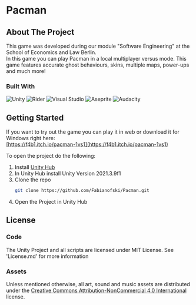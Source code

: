 # Pacman
 
<!-- ABOUT THE PROJECT -->
## About The Project

This game was developed during our module "Software Engineering" at the School of Economics and Law Berlin.  
In this game you can play Pacman in a local multiplayer versus mode. This game features accurate ghost behaviours, skins, multiple maps, power-ups and much more!

### Built With

![Unity](https://img.shields.io/badge/unity-%23000000.svg?style=for-the-badge&logo=unity&logoColor=white)
![Rider](https://img.shields.io/badge/Rider-000000.svg?style=for-the-badge&logo=Rider&logoColor=white&color=black&labelColor=crimson)
![Visual Studio](https://img.shields.io/badge/Visual%20Studio-5C2D91.svg?style=for-the-badge&logo=visual-studio&logoColor=white)
![Aseprite](https://img.shields.io/badge/Aseprite-FFFFFF?style=for-the-badge&logo=Aseprite&logoColor=#7D929E)
![Audacity](https://img.shields.io/badge/Audacity-0000CC?style=for-the-badge&logo=audacity&logoColor=white)

<!-- GETTING STARTED -->
## Getting Started

If you want to try out the game you can play it in web or download it for Windows right here:<br/>
[https://f4b1.itch.io/pacman-1vs1](https://f4b1.itch.io/pacman-1vs1)

To open the project do the following:
1. Install [Unity Hub](https://unity.com/download)
2. In Unity Hub install Unity Version 2021.3.9f1
3. Clone the repo
   ```sh
   git clone https://github.com/Fabianofski/Pacman.git
   ```
4. Open the Project in Unity Hub

## License

### Code
The Unity Project and all scripts are licensed under MIT License. See 'License.md' for more information

### Assets
Unless mentioned otherwise, all art, sound and music assets are distributed under the [Creative Commons Attribution-NonCommercial 4.0 International](https://creativecommons.org/licenses/by-nc/4.0/) license.
